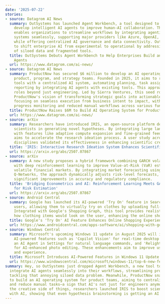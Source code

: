 ```yaml
---
date: '2025-07-22'
stories:
- source: Datagrom AI News
  summary: OutSystems has launched Agent Workbench, a tool designed to help enterprises
    develop intelligent AI agents to improve human-AI collaboration. This offering
    enables organizations to streamline workflows by integrating agentic AI into existing
    systems seamlessly, supporting major providers like Azure, OpenAI, and AWS Bedrock,
    while offering centralized AI governance and data connectivity. OutSystems aims
    to shift enterprise AI from experimental to operational by addressing challenges
    of siloed data and fragmented tools.
  title: OutSystems Debuts Agent Workbench to Help Enterprises Build and Scale AI
    Agents
  url: https://www.datagrom.com/ai-news/
- source: Datagrom AI News
  summary: ProductNow has secured $6 million to develop an AI operating system for
    product, program, and strategy teams. Founded in 2025, it aims to replace fragmented
    tools with a centralized AI system, automating planning, task assignment, and
    reporting by integrating AI agents with existing tools. This approach targets
    roles beyond just engineering. Led by Sierra Ventures, this seed round supports
    ProductNow's vision of transforming strategic goals into actionable roadmaps,
    focusing on seamless execution from business intent to impact, with continuous
    progress monitoring and reduced manual workflows across various functions.
  title: ProductNow Raises $6M to Build AI Operating System for Product Teams
  url: https://www.datagrom.com/ai-news/
- source: arXiv
  summary: Researchers have introduced IRIS, an open-source platform designed to assist
    scientists in generating novel hypotheses. By integrating large language models
    with features like adaptive compute expansion and fine-grained feedback, IRIS
    aims to accelerate the research ideation process. A user study across various
    disciplines validated its effectiveness in enhancing scientific creativity.
  title: 'IRIS: Interactive Research Ideation System Enhances Scientific Discovery'
  url: https://arxiv.org/abs/2507.07867
- source: arXiv
  summary: A new study proposes a hybrid framework combining GARCH volatility models
    with deep reinforcement learning to improve Value-at-Risk (VaR) estimation in
    volatile financial markets. By integrating market forecasting using Double Deep
    Q-Networks, the approach dynamically adjusts risk-level forecasts, demonstrating
    significant improvements in accuracy and regulatory compliance.
  title: 'Bridging Econometrics and AI: Reinforcement Learning Meets GARCH Models
    for Risk Estimation'
  url: https://arxiv.org/abs/2507.07867
- source: Android Central
  summary: Google has launched its AI-powered 'Try On' feature in Search for U.S.
    users, allowing them to virtually try on clothes by uploading full-length photos.
    Integrated with Google's Shopping Graph, this tool provides realistic images of
    how clothing items would look on the user, enhancing the online shopping experience.
  title: Google's 'Try On' AI Feature Enhances Online Shopping Experience
  url: https://www.androidcentral.com/apps-software/ai/shopping-with-google-virtual-ai-try-on-search-price-alerts-updates
- source: Windows Central
  summary: Microsoft's upcoming Windows 11 update in August 2025 will include several
    AI-powered features such as 'Copilot Vision' for real-time desktop interaction,
    an AI Agent in Settings for natural language commands, and 'Relight in Photos'
    for AI-enhanced photo editing. These enhancements aim to improve user productivity
    and experience.
  title: Microsoft Introduces AI-Powered Features in Windows 11 Update
  url: https://www.windowscentral.com/microsoft/windows-11/top-6-new-features-and-changes-coming-to-windows-11-in-august-2025-from-ai-agents-to-improved-bsod-screens
summary: Hey, so OutSystems just dropped Agent Workbench, a new tool to help enterprises
  integrate AI agents seamlessly into their workflows, streamlining processes and
  tackling that annoying siloed data problem. Meanwhile, ProductNow snagged $6 million
  to build an AI operating system for product teams, aiming to centralize planning
  and reduce manual tasks—a sign that AI's not just for engineers anymore. And on
  the creative side of things, researchers launched IRIS to boost scientific innovation
  with AI, showing that even hypothesis brainstorming is getting an AI upgrade.
---
```


<!-- Generated with OpenAI web search 2025-07-26 20:42 UTC -->
